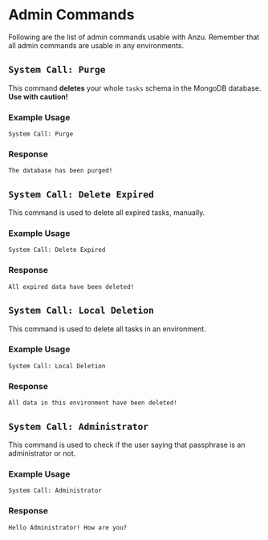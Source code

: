 # Admin Commands

Following are the list of admin commands usable with Anzu. Remember that all admin commands are usable in any environments.

## `System Call: Purge`

This command **deletes** your whole `tasks` schema in the MongoDB database. **Use with caution!**

### Example Usage

```text
System Call: Purge
```

### Response

```text
The database has been purged!
```

## `System Call: Delete Expired`

This command is used to delete all expired tasks, manually.

### Example Usage

```text
System Call: Delete Expired
```

### Response

```text
All expired data have been deleted!
```

## `System Call: Local Deletion`

This command is used to delete all tasks in an environment.

### Example Usage

```text
System Call: Local Deletion
```

### Response

```text
All data in this environment have been deleted!
```

## `System Call: Administrator`

This command is used to check if the user saying that passphrase is an administrator or not.

### Example Usage

```text
System Call: Administrator
```

### Response

```text
Hello Administrator! How are you?
```
